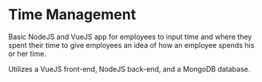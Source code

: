 # Time Management

Basic NodeJS and VueJS app for employees to input time and where they spent their time to give employees an idea of how an employee spends his or her time.

Utilizes a VueJS front-end, NodeJS back-end, and a MongoDB database.

